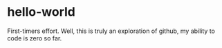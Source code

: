 # hello-world
First-timers effort.
Well, this is truly an exploration of github, my ability to code is zero so far.
